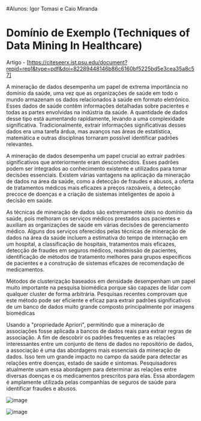 #Alunos:  Igor Tomasi e Caio Miranda

# Domínio de Exemplo (Techniques of Data Mining In Healthcare)

Artigo - [https://citeseerx.ist.psu.edu/document?repid=rep1&type=pdf&doi=82289448146b86c6160bf5225bd5e3cea35a8c57]

A mineração de dados desempenha um papel de extrema importância no domínio da saúde, uma vez que as organizações de saúde em todo o mundo armazenam os dados relacionados à saúde em formato eletrônico. Esses dados de saúde contêm informações detalhadas sobre pacientes e todas as partes envolvidas na indústria da saúde. A quantidade de dados desse tipo está aumentando rapidamente, levando a uma complexidade significativa. Tradicionalmente, extrair informações significativas desses dados era uma tarefa árdua, mas avanços nas áreas de estatística, matemática e outras disciplinas tornaram possível identificar padrões relevantes.

A mineração de dados desempenha um papel crucial ao extrair padrões significativos que anteriormente eram desconhecidos. Esses padrões podem ser integrados ao conhecimento existente e utilizados para tomar decisões essenciais. Existem várias vantagens na aplicação da mineração de dados na área da saúde, como a detecção de fraudes e abusos, a oferta de tratamentos médicos mais eficazes a preços razoáveis, a detecção precoce de doenças e a criação de sistemas inteligentes de apoio à decisão em saúde.

As técnicas de mineração de dados são extremamente úteis no domínio da saúde, pois melhoram os serviços médicos prestados aos pacientes e auxiliam as organizações de saúde em várias decisões de gerenciamento médico. Alguns dos serviços oferecidos pelas técnicas de mineração de dados na área da saúde incluem a estimativa do tempo de internação em um hospital, a classificação de hospitais, tratamentos mais eficazes, detecção de fraudes em seguros médicos, readmissão de pacientes, identificação de métodos de tratamento melhores para grupos específicos de pacientes e a construção de sistemas eficazes de recomendação de medicamentos.

Métodos de clusterização baseados em densidade desempenham um papel muito importante na pesquisa biomédica porque são capazes de lidar com qualquer cluster de forma arbitrária. Pesquisas recentes comprovam que este método pode ser eficiente e eficaz para extrair padrões significativos de um banco de dados muito grande composto principalmente por imagens biomédicas

Usando a "propriedade Apriori", permitindo que a mineração de associações fosse aplicada a bancos de dados reais para extrair regras de associação. A fim de descobrir os padrões frequentes e as relações interessantes entre um conjunto de itens de dados no repositório de dados, a associação é uma das abordagens mais essenciais da mineração de dados. Isso tem um grande impacto no campo da saúde para detectar as relações entre doenças, estado de saúde e sintomas. Pesquisadores atualmente usam essa abordagem para determinar as relações entre diversas doenças e os medicamentos prescritos para elas. Essa abordagem é amplamente utilizada pelas companhias de seguros de saúde para identificar fraudes e abusos.


![image](https://github.com/Tomasi/MineracaoDados/assets/61890715/336f4f9d-46cf-4146-91c4-907360f2b969)

![image](https://github.com/Tomasi/MineracaoDados/assets/61890715/4474f8d2-703d-4009-88ec-a974050392cc)
